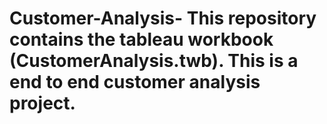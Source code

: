 # Customer-Analysis- This repository contains the tableau workbook (CustomerAnalysis.twb). This is a end to end customer analysis project.
